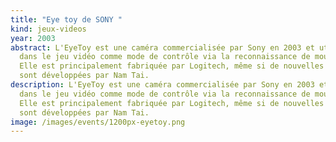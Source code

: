 ```yaml
---
title: "Eye toy de SONY "
kind: jeux-videos
year: 2003
abstract: L'EyeToy est une caméra commercialisée par Sony en 2003 et utilisée
  dans le jeu vidéo comme mode de contrôle via la reconnaissance de mouvement.
  Elle est principalement fabriquée par Logitech, même si de nouvelles versions
  sont développées par Nam Tai.
description: L'EyeToy est une caméra commercialisée par Sony en 2003 et utilisée
  dans le jeu vidéo comme mode de contrôle via la reconnaissance de mouvement.
  Elle est principalement fabriquée par Logitech, même si de nouvelles versions
  sont développées par Nam Tai.
image: /images/events/1200px-eyetoy.png
---
```

